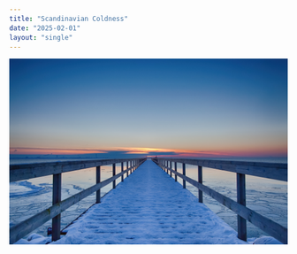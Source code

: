 ```yaml
---
title: "Scandinavian Coldness"
date: "2025-02-01"
layout: "single"
---
```

![Scandinavian Coldness!](featured.jpg "Scandinavian Coldness")